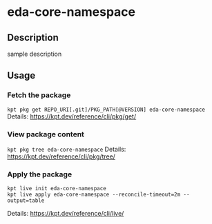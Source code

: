 # eda-core-namespace

## Description
sample description

## Usage

### Fetch the package
`kpt pkg get REPO_URI[.git]/PKG_PATH[@VERSION] eda-core-namespace`
Details: https://kpt.dev/reference/cli/pkg/get/

### View package content
`kpt pkg tree eda-core-namespace`
Details: https://kpt.dev/reference/cli/pkg/tree/

### Apply the package
```
kpt live init eda-core-namespace
kpt live apply eda-core-namespace --reconcile-timeout=2m --output=table
```
Details: https://kpt.dev/reference/cli/live/

